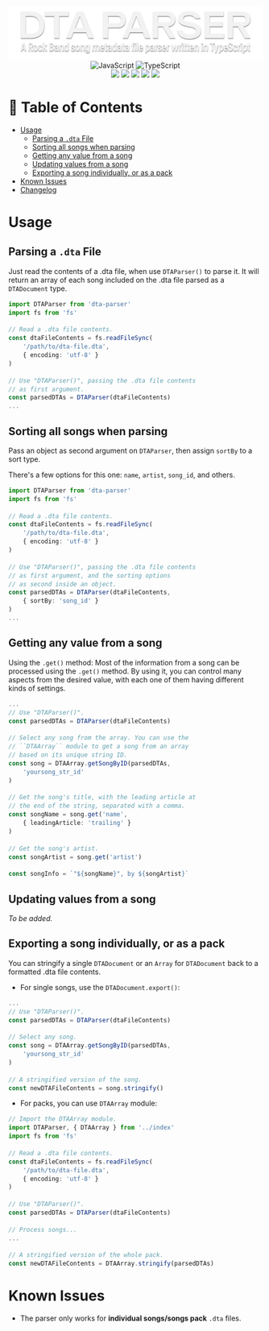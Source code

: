 <div align=center>
<img src='./images/header.webp' alt='Header'>
</div>

<div align=center>
<img src='https://xesque.rocketseat.dev/platform/tech/javascript.svg' width='24px' title='JavaScript'/> 
<img src='https://xesque.rocketseat.dev/platform/tech/typescript.svg' width='24px' title='TypeScript'/>
</div>

  

<div align=center>
<img src='https://img.shields.io/github/last-commit/ruggeryiury/dta-parser?color=%23DDD&style=for-the-badge' /> <img src='https://img.shields.io/github/repo-size/ruggeryiury/dta-parser?style=for-the-badge' /> <img src='https://img.shields.io/github/issues/ruggeryiury/dta-parser?style=for-the-badge' /> <img src='https://img.shields.io/github/package-json/v/ruggeryiury/dta-parser?style=for-the-badge' /> <img src='https://img.shields.io/github/license/ruggeryiury/dta-parser?style=for-the-badge' />
</div>

  

# 💠 Table of Contents
- [Usage](#usage)
    - [Parsing a `.dta` File](#parsing-a-dta-file)
    - [Sorting all songs when parsing](#sorting-all-songs-when-parsing)
    - [Getting any value from a song](#getting-any-value-from-a-song)
    - [Updating values from a song](#updating-values-from-a-song)
    - [Exporting a song individually, or as a pack](#exporting-a-song-individually-or-as-a-pack)
- [Known Issues](#known-issues)
- [Changelog](https://github.com/ruggeryiury/dta-parser/blob/master/CHANGELOG.md)

# Usage

## Parsing a `.dta` File
Just read the contents of a .dta file, when use `DTAParser()` to parse it. It will return an array of each song included on the .dta file parsed as a `DTADocument` type.

```ts
import DTAParser from 'dta-parser'
import fs from 'fs'

// Read a .dta file contents.
const dtaFileContents = fs.readFileSync(
    '/path/to/dta-file.dta',
    { encoding: 'utf-8' }
)

// Use "DTAParser()", passing the .dta file contents
// as first argument.
const parsedDTAs = DTAParser(dtaFileContents)
...
```

## Sorting all songs when parsing
Pass an object as second argument on `DTAParser`, then assign `sortBy` to a sort type.

There's a few options for this one: `name`, `artist`, `song_id`, and others.

```ts
import DTAParser from 'dta-parser'
import fs from 'fs'

// Read a .dta file contents.
const dtaFileContents = fs.readFileSync(
    '/path/to/dta-file.dta',
    { encoding: 'utf-8' }
)

// Use "DTAParser()", passing the .dta file contents
// as first argument, and the sorting options 
// as second inside an object.
const parsedDTAs = DTAParser(dtaFileContents,
    { sortBy: 'song_id' }
)
...
```

## Getting any value from a song
Using the `.get()` method: Most of the information from a song can be processed using the `.get()` method. By using it, you can control many aspects from the desired value, with each one of them having different kinds of settings.

```ts
...
// Use "DTAParser()".
const parsedDTAs = DTAParser(dtaFileContents)

// Select any song from the array. You can use the
// ``DTAArray`` module to get a song from an array
// based on its unique string ID.
const song = DTAArray.getSongByID(parsedDTAs, 
    'yoursong_str_id'
)

// Get the song's title, with the leading article at
// the end of the string, separated with a comma.
const songName = song.get('name',
    { leadingArticle: 'trailing' }
)

// Get the song's artist.
const songArtist = song.get('artist')

const songInfo = `"${songName}", by ${songArtist}`
```

## Updating values from a song
_To be added._
## Exporting a song individually, or as a pack
You can stringify a single `DTADocument` or an `Array` for `DTADocument` back to a formatted .dta file contents.

- For single songs, use the `DTADocument.export()`:
```ts
...
// Use "DTAParser()".
const parsedDTAs = DTAParser(dtaFileContents)

// Select any song.
const song = DTAArray.getSongByID(parsedDTAs,
    'yoursong_str_id'
)

// A stringified version of the song.
const newDTAFileContents = song.stringify()
```

- For packs, you can use `DTAArray` module:
```ts
// Import the DTAArray module.
import DTAParser, { DTAArray } from '../index'
import fs from 'fs'

// Read a .dta file contents.
const dtaFileContents = fs.readFileSync(
    '/path/to/dta-file.dta',
    { encoding: 'utf-8' }
)

// Use "DTAParser()".
const parsedDTAs = DTAParser(dtaFileContents)

// Process songs...
...

// A stringified version of the whole pack.
const newDTAFileContents = DTAArray.stringify(parsedDTAs)
```

# Known Issues

- The parser only works for **individual songs/songs pack** `.dta` files.